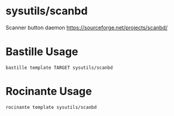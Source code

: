 # sysutils/scanbd
Scanner button daemon
https://sourceforge.net/projects/scanbd/

# Bastille Usage
```shell
bastille template TARGET sysutils/scanbd
```

# Rocinante Usage
```shell
rocinante template sysutils/scanbd
```
